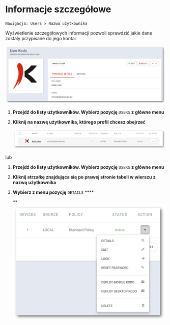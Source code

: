 # Informacje szczegółowe

```text
Nawigacja: Users > Nazwa użytkownika
```

Wyświetlenie szczegółowych informacji pozwoli sprawdzić jakie dane zostały przypisane do jego konta:

![](../../.gitbook/assets/user_kodo_s%20%281%29.png)

1. **Przejdź do listy użytkowników. Wybierz pozycję** `USERS` **z główne menu**
2. **Kliknij na nazwę użytkownika, którego profil chcesz obejrzeć**

   ![](../../.gitbook/assets/userlist_s%20%281%29.png)

lub

1. **Przejdź do listy użytkowników. Wybierz pozycję** `USERS` **z główne menu**
2. **Kliknij strzałkę znajdująca się po prawej stronie tabeli w wierszu z nazwą użytkownika**
3. **Wybierz z menu pozycję** `DETAILS`   ****

   \*\*![](../../.gitbook/assets/userlist_action_s.png)


